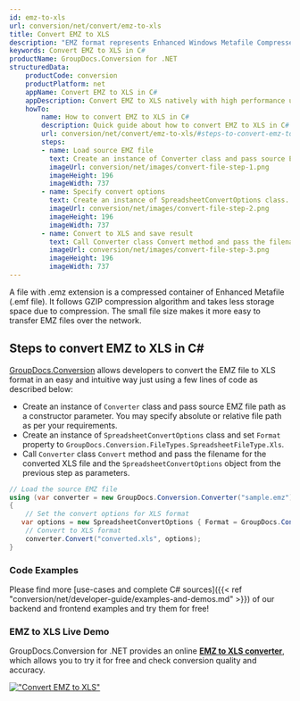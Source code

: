 ```yaml
---
id: emz-to-xls
url: conversion/net/convert/emz-to-xls
title: Convert EMZ to XLS
description: "EMZ format represents Enhanced Windows Metafile Compressed with .emz extension. Learn how to convert EMZ to XLS file programmatically in C# language using GroupDocs.Conversion for .NET library."
keywords: Convert EMZ to XLS in C#
productName: GroupDocs.Conversion for .NET
structuredData:
    productCode: conversion
    productPlatform: net
    appName: Convert EMZ to XLS in C#
    appDescription: Convert EMZ to XLS natively with high performance using C# language and server side GroupDocs.Conversion for .NET APIs, without the use of any software like Microsoft or Open Office.
    howTo:
        name: How to convert EMZ to XLS in C# 
        description: Quick guide about how to convert EMZ to XLS in C# with high performance and accuracy.
        url: conversion/net/convert/emz-to-xls/#steps-to-convert-emz-to-xls-in-c
        steps:
        - name: Load source EMZ file 
          text: Create an instance of Converter class and pass source EMZ file path as a constructor parameter. You may specify absolute or relative file path as per your requirements. 
          imageUrl: conversion/net/images/convert-file-step-1.png
          imageHeight: 196
          imageWidth: 737
        - name: Specify convert options 
          text: Create an instance of SpreadsheetConvertOptions class.
          imageUrl: conversion/net/images/convert-file-step-2.png
          imageHeight: 196
          imageWidth: 737
        - name: Convert to XLS and save result 
          text: Call Converter class Convert method and pass the filename for the converted HTML file and the SpreadsheetConvertOptions object from the previous step as parameters.
          imageUrl: conversion/net/images/convert-file-step-3.png
          imageHeight: 196
          imageWidth: 737
---
```


A file with .emz extension is a compressed container of Enhanced Metafile (.emf file). It follows GZIP compression algorithm and takes less storage space due to compression. The small file size makes it more easy to transfer EMZ files over the network.

## Steps to convert EMZ to XLS in C#

[GroupDocs.Conversion](https://products.groupdocs.com/conversion/net) allows developers to convert the EMZ file to XLS format in an easy and intuitive way just using a few lines of code as described below:

* Create an instance of `Converter` class and pass source EMZ file path as a constructor parameter. You may specify absolute or relative file path as per your requirements. 
* Create an instance of `SpreadsheetConvertOptions` class and set `Format` property to `GroupDocs.Conversion.FileTypes.SpreadsheetFileType.Xls`.
* Call `Converter` class `Convert` method and pass the filename for the converted XLS file and the `SpreadsheetConvertOptions` object from the previous step as parameters.

```csharp
// Load the source EMZ file
using (var converter = new GroupDocs.Conversion.Converter("sample.emz"))
{
    // Set the convert options for XLS format
   var options = new SpreadsheetConvertOptions { Format = GroupDocs.Conversion.FileTypes.SpreadsheetFileType.Xls };
    // Convert to XLS format
    converter.Convert("converted.xls", options);
}
```

### Code Examples

Please find more [use-cases and complete C# sources]({{< ref "conversion/net/developer-guide/examples-and-demos.md" >}}) of our backend and frontend examples and try them for free!

### EMZ to XLS Live Demo

GroupDocs.Conversion for .NET provides an online [**EMZ to XLS converter**](https://products.groupdocs.app/conversion/emz-to-xls), which allows you to try it for free and check conversion quality and accuracy.

[!["Convert EMZ to XLS"](conversion/net/images/convert-to-xls/convert-emz-to-xls.png)](https://products.groupdocs.app/conversion/emz-to-xls)